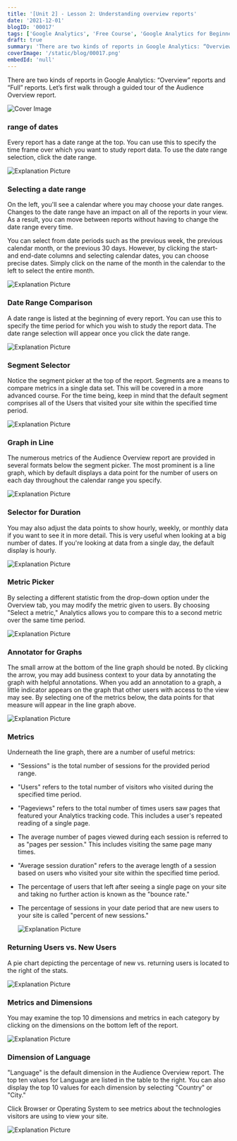```yaml
---
title: '[Unit 2] - Lesson 2: Understanding overview reports'
date: '2021-12-01'
blogID: '00017'
tags: ['Google Analytics', 'Free Course', 'Google Analytics for Beginners']
draft: true
summary: 'There are two kinds of reports in Google Analytics: “Overview” reports and “Full” reports. Let’s first walk through a guided tour of the Audience Overview report in Universal analytics [UA].'
coverImage: '/static/blog/00017.png'
embedId: 'null'
---
```


There are two kinds of reports in Google Analytics: “Overview” reports and “Full” reports. Let’s first walk through a guided tour of the Audience Overview report.

![Cover Image](/static/blog/00017.png)

### range of dates

Every report has a date range at the top. You can use this to specify the time frame over which you want to study report data. To use the date range selection, click the date range.

![Explanation Picture](/static/blog/00017_1.png)

### Selecting a date range

On the left, you'll see a calendar where you may choose your date ranges. Changes to the date range have an impact on all of the reports in your view. As a result, you can move between reports without having to change the date range every time.

You can select from date periods such as the previous week, the previous calendar month, or the previous 30 days. However, by clicking the start- and end-date columns and selecting calendar dates, you can choose precise dates. Simply click on the name of the month in the calendar to the left to select the entire month.

![Explanation Picture](/static/blog/00017_2.png)

### **Date Range Comparison**

A date range is listed at the beginning of every report. You can use this to specify the time period for which you wish to study the report data. The date range selection will appear once you click the date range.

![Explanation Picture](/static/blog/00017_3.png)

### Segment Selector

Notice the segment picker at the top of the report. Segments are a means to compare metrics in a single data set. This will be covered in a more advanced course. For the time being, keep in mind that the default segment comprises all of the Users that visited your site within the specified time period.

![Explanation Picture](/static/blog/00017_4.png)

### Graph in Line

The numerous metrics of the Audience Overview report are provided in several formats below the segment picker. The most prominent is a line graph, which by default displays a data point for the number of users on each day throughout the calendar range you specify.

![Explanation Picture](/static/blog/00017_5.png)

### Selector for Duration

You may also adjust the data points to show hourly, weekly, or monthly data if you want to see it in more detail. This is very useful when looking at a big number of dates. If you're looking at data from a single day, the default display is hourly.

![Explanation Picture](/static/blog/00017_6.png)

### Metric Picker

By selecting a different statistic from the drop-down option under the Overview tab, you may modify the metric given to users. By choosing "Select a metric," Analytics allows you to compare this to a second metric over the same time period.

![Explanation Picture](/static/blog/00017_7.png)

### Annotator for Graphs

The small arrow at the bottom of the line graph should be noted. By clicking the arrow, you may add business context to your data by annotating the graph with helpful annotations. When you add an annotation to a graph, a little indicator appears on the graph that other users with access to the view may see. By selecting one of the metrics below, the data points for that measure will appear in the line graph above.

![Explanation Picture](/static/blog/00017_8.png)

### Metrics

Underneath the line graph, there are a number of useful metrics:

- "Sessions" is the total number of sessions for the provided period range.
- "Users" refers to the total number of visitors who visited during the specified time period.
- "Pageviews" refers to the total number of times users saw pages that featured your Analytics tracking code. This includes a user's repeated reading of a single page.
- The average number of pages viewed during each session is referred to as "pages per session." This includes visiting the same page many times.
- "Average session duration" refers to the average length of a session based on users who visited your site within the specified time period.
- The percentage of users that left after seeing a single page on your site and taking no further action is known as the "bounce rate."
- The percentage of sessions in your date period that are new users to your site is called "percent of new sessions."

  ![Explanation Picture](/static/blog/00017_9.png)

### Returning Users vs. New Users

A pie chart depicting the percentage of new vs. returning users is located to the right of the stats.

![Explanation Picture](/static/blog/00017_10.png)

### Metrics and Dimensions

You may examine the top 10 dimensions and metrics in each category by clicking on the dimensions on the bottom left of the report.

![Explanation Picture](/static/blog/00017_11.png)

### Dimension of Language

"Language" is the default dimension in the Audience Overview report. The top ten values for Language are listed in the table to the right. You can also display the top 10 values for each dimension by selecting "Country" or "City."

Click Browser or Operating System to see metrics about the technologies visitors are using to view your site.

![Explanation Picture](/static/blog/00017_12.png)
